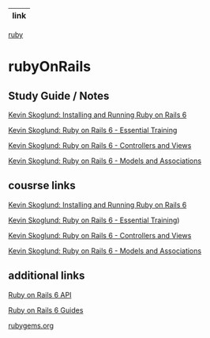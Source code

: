link |
---- |
[ruby](https://github.com/jcampbell18/rubyOnRails/tree/main/ruby)

# rubyOnRails

## Study Guide / Notes

[Kevin Skoglund: Installing and Running Ruby on Rails 6](https://github.com/jcampbell18/rubyOnRails/tree/main/1_Installing_Setup)

[Kevin Skoglund: Ruby on Rails 6 - Essential Training](https://github.com/jcampbell18/rubyOnRails/tree/main/2_RoR_Essential_Training)

[Kevin Skoglund: Ruby on Rails 6 - Controllers and Views](https://github.com/jcampbell18/rubyOnRails/tree/main/3_RoR_Controllers_Views)

[Kevin Skoglund: Ruby on Rails 6 - Models and Associations](https://github.com/jcampbell18/rubyOnRails/tree/main/4_RoR_Models_Associations)

## cousrse links

[Kevin Skoglund: Installing and Running Ruby on Rails 6](https://www.linkedin.com/learning/installing-and-running-ruby-on-rails-6/)

[Kevin Skoglund: Ruby on Rails 6 - Essential Training](https://www.linkedin.com/learning/ruby-on-rails-6-essential-training?u=41913900))

[Kevin Skoglund: Ruby on Rails 6 - Controllers and Views](https://www.linkedin.com/learning/ruby-on-rails-6-controllers-and-views?u=41913900)

[Kevin Skoglund: Ruby on Rails 6 - Models and Associations](https://www.linkedin.com/learning/ruby-on-rails-6-essential-training-models-and-associations?u=41913900)

## additional links

[Ruby on Rails 6 API](https://api.rubyonrails.org/)

[Ruby on Rails 6 Guides](https://guides.rubyonrails.org/)

[rubygems.org](https://rubygems.org/)